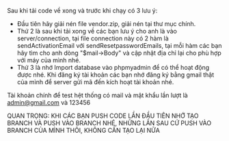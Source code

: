 Sau khi tải code về xong và trước khi chạy có 3 lưu ý:
  - Đầu tiên hãy giải nén file vendor.zip, giải nén tại thư mục chính.
  - Thứ 2 là sau khi tải xong về các bạn lưu ý cho anh là vào server/connection, tại file connection này có 2 hàm là sendActivationEmail với sendResetpasswordEmails, tại mỗi hàm các bạn hãy tìm cho anh dòng "$mail->Body" và cập nhật địa chỉ lại cho phù hợp với máy của mình nhé.
  - Thứ 3 là nhớ Import database vào phpmyadmin để có thể hoạt động được nhé.
Khi đăng ký tài khoản các bạn nhớ đăng ký bằng gmail thật của mình để server gửi mã đến kích hoạt tài khoản nhé.

Tài khoản chính để test hệt thống có mail và mật khẩu lần lượt là admin@gmail.com và 123456

QUAN TRỌNG: KHI CÁC BẠN PUSH CODE LẦN ĐẦU TIÊN NHỚ TẠO BRANCH VÀ PUSH VÀO BRANCH NHÉ, NHỮNG LẦN SAU CỨ PUSH VÀO BRANCH CỦA MÌNH THÔI, KHÔNG CẦN TẠO LẠI NỮA
